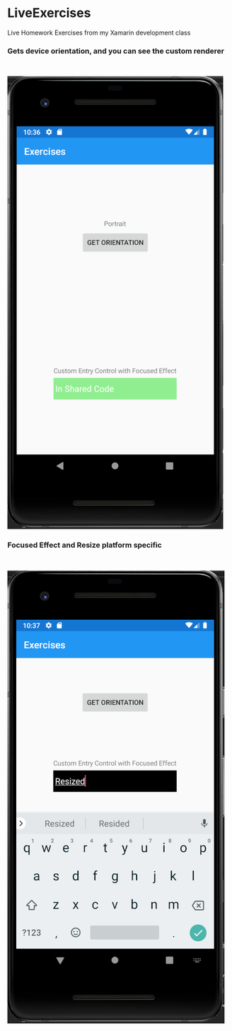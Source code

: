 # LiveExercises
 Live Homework Exercises from my Xamarin development class

### Gets device orientation, and you can see the custom renderer
 <br/>
 
 ![alt text](https://github.com/Filfeni/LiveExercises/blob/main/img/1.png?raw=true)
 <br/>
### Focused Effect and Resize platform specific
 <br/>
 
 ![alt text](https://github.com/Filfeni/LiveExercises/blob/main/img/2.png?raw=true)
 <br/>
